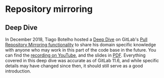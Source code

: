 # Repository mirroring

## Deep Dive

In December 2018, Tiago Botelho hosted a [Deep Dive] on GitLab's [Pull Repository Mirroring functionality] to share his domain specific knowledge with anyone who may work in this part of the code base in the future. You can find the [recording on YouTube], and the slides in [PDF]. Everything covered in this deep dive was accurate as of GitLab 11.6, and while specific details may have changed since then, it should still serve as a good introduction.

[Deep Dive]: https://gitlab.com/gitlab-org/create-stage/issues/1
[Pull Repository Mirroring functionality]: ../workflow/repository_mirroring.md#pulling-from-a-remote-repository-starter
[recording on YouTube]: https://www.youtube.com/watch?v=sSZq0fpdY-Y
[PDF]: https://gitlab.com/gitlab-org/create-stage/uploads/8693404888a941fd851f8a8ecdec9675/Gitlab_Create_-_Pull_Mirroring_Deep_Dive.pdf
